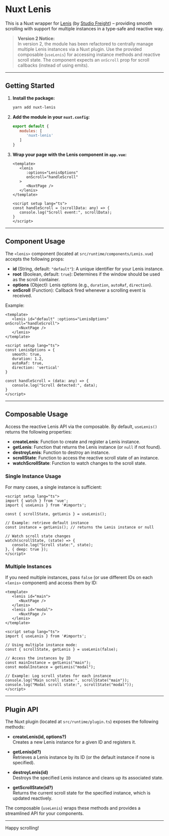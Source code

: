 # Nuxt Lenis

This is a Nuxt wrapper for [Lenis](https://lenis.studiofreight.com/) (by [Studio Freight](https://studiofreight.com/)) – providing smooth scrolling with support for multiple instances in a type-safe and reactive way.

> **Version 2 Notice:**  
> In version 2, the module has been refactored to centrally manage multiple Lenis instances via a Nuxt plugin. Use the provided composable (`useLenis`) for accessing instance methods and reactive scroll state. The component expects an `onScroll` prop for scroll callbacks (instead of using emits).

---

## Getting Started

1. **Install the package:**

   ```bash
   yarn add nuxt-lenis
   ```

2. **Add the module in your `nuxt.config`:**

   ```js
   export default {
      modules: [
         'nuxt-lenis'
      ]
   }
   ```

3. **Wrap your page with the Lenis component in `app.vue`:**

   ```vue
   <template>
      <lenis
         :options="LenisOptions"
         onScroll="handleScroll"
      >
         <NuxtPage />
      </lenis>
   </template>

   <script setup lang="ts">
   const handleScroll = (scrollData: any) => {
      console.log("Scroll event:", scrollData);
   }
   </script>
   ```

---

## Component Usage

The `<lenis>` component (located at `src/runtime/components/Lenis.vue`) accepts the following props:

- **id** (String, default: `"default"`): A unique identifier for your Lenis instance.
- **root** (Boolean, default: `true`): Determines if the window should be used as the scroll container.
- **options** (Object): Lenis options (e.g., `duration`, `autoRaf`, `direction`).  
- **onScroll** (Function): Callback fired whenever a scrolling event is received.

Example:

```vue
<template>
   <lenis id="default" :options="LenisOptions" onScroll="handleScroll">
      <NuxtPage />
   </lenis>
</template>

<script setup lang="ts">
const LenisOptions = {
   smooth: true,
   duration: 1.2,
   autoRaf: true,
   direction: 'vertical'
}

const handleScroll = (data: any) => {
   console.log("Scroll detected:", data);
}
</script>
```

---

## Composable Usage

Access the reactive Lenis API via the composable. By default, `useLenis()` returns the following properties:

- **createLenis**: Function to create and register a Lenis instance.
- **getLenis**: Function that returns the Lenis instance (or `null` if not found).  
- **destroyLenis**: Function to destroy an instance.  
- **scrollState**: Function to access the reactive scroll state of an instance.
- **watchScrollState**: Function to watch changes to the scroll state.

### Single Instance Usage

For many cases, a single instance is sufficient:

```vue
<script setup lang="ts">
import { watch } from 'vue';
import { useLenis } from '#imports';

const { scrollState, getLenis } = useLenis();

// Example: retrieve default instance
const instance = getLenis(); // returns the Lenis instance or null

// Watch scroll state changes
watch(scrollState, (state) => {
   console.log("Scroll state:", state);
}, { deep: true });
</script>
```

### Multiple Instances

If you need multiple instances, pass `false` (or use different IDs on each `<lenis>` component) and access them by ID:

```vue
<template>
   <lenis id="main">
      <NuxtPage />
   </lenis>
   <lenis id="modal">
      <NuxtPage />
   </lenis>
</template>

<script setup lang="ts">
import { useLenis } from '#imports';

// Using multiple instance mode:
const { scrollState, getLenis } = useLenis(false);

// Access the instances by ID
const mainInstance = getLenis("main");
const modalInstance = getLenis("modal");

// Example: Log scroll states for each instance
console.log("Main scroll state:", scrollState("main"));
console.log("Modal scroll state:", scrollState("modal"));
</script>
```

---

## Plugin API

The Nuxt plugin (located at `src/runtime/plugin.ts`) exposes the following methods:

- **createLenis(id, options?)**  
  Creates a new Lenis instance for a given ID and registers it.
  
- **getLenis(id?)**  
  Retrieves a Lenis instance by its ID (or the default instance if none is specified).
  
- **destroyLenis(id)**  
  Destroys the specified Lenis instance and cleans up its associated state.
  
- **getScrollState(id?)**  
  Returns the current scroll state for the specified instance, which is updated reactively.

The composable (`useLenis`) wraps these methods and provides a streamlined API for your components.

---

Happy scrolling!